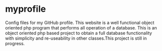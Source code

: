 # myprofile
Config files for my GitHub profile.
This website is a well functional object oriented php program that performs all operation of a database.
This is an object oriented php based project to obtain a full database functionality with simplicity and re-useability in other classes.This project is still in progress.

